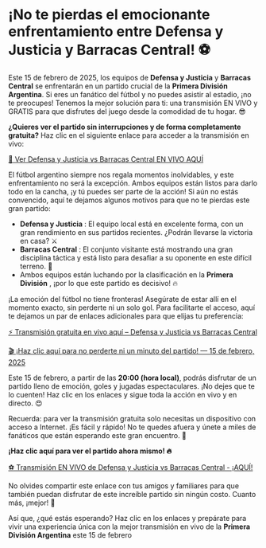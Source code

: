 # ¡No te pierdas el emocionante enfrentamiento entre Defensa y Justicia y Barracas Central! ⚽

Este 15 de febrero de 2025, los equipos de **Defensa y Justicia** y **Barracas Central** se enfrentarán en un partido crucial de la **Primera División Argentina**. Si eres un fanático del fútbol y no puedes asistir al estadio, ¡no te preocupes! Tenemos la mejor solución para ti: una transmisión EN VIVO y GRATIS para que disfrutes del juego desde la comodidad de tu hogar. 😎

**¿Quieres ver el partido sin interrupciones y de forma completamente gratuita?** Haz clic en el siguiente enlace para acceder a la transmisión en vivo:

[🎥 Ver Defensa y Justicia vs Barracas Central EN VIVO AQUÍ](https://tinyurl.com/livestreamfreeo?st=Defensa+y+Justicia+vs+Barracas+Central&si=ghc)

El fútbol argentino siempre nos regala momentos inolvidables, y este enfrentamiento no será la excepción. Ambos equipos están listos para darlo todo en la cancha, ¡y tú puedes ser parte de la acción! Si aún no estás convencido, aquí te dejamos algunos motivos para que no te pierdas este gran partido:

- **Defensa y Justicia** : El equipo local está en excelente forma, con un gran rendimiento en sus partidos recientes. ¿Podrán llevarse la victoria en casa? ⚔️
- **Barracas Central** : El conjunto visitante está mostrando una gran disciplina táctica y está listo para desafiar a su oponente en este difícil terreno. 💪
- Ambos equipos están luchando por la clasificación en la **Primera División** , ¡por lo que este partido es decisivo! 🔥

¡La emoción del fútbol no tiene fronteras! Asegúrate de estar allí en el momento exacto, sin perderte ni un solo gol. Para facilitarte el acceso, aquí te dejamos un par de enlaces adicionales para que elijas tu preferencia:

[⚡ Transmisión gratuita en vivo aquí – Defensa y Justicia vs Barracas Central](https://tinyurl.com/livestreamfreeo?st=Defensa+y+Justicia+vs+Barracas+Central&si=ghc)

[🎬 ¡Haz clic aquí para no perderte ni un minuto del partido! — 15 de febrero, 2025](https://tinyurl.com/livestreamfreeo?st=Defensa+y+Justicia+vs+Barracas+Central&si=ghc)

Este 15 de febrero, a partir de las **20:00 (hora local)**, podrás disfrutar de un partido lleno de emoción, goles y jugadas espectaculares. ¡No dejes que te lo cuenten! Haz clic en los enlaces y sigue toda la acción en vivo y en directo. 😍

Recuerda: para ver la transmisión gratuita solo necesitas un dispositivo con acceso a Internet. ¡Es fácil y rápido! No te quedes afuera y únete a miles de fanáticos que están esperando este gran encuentro. 🙌

**¡Haz clic aquí para ver el partido ahora mismo! 🔥**

[⚽ Transmisión EN VIVO de Defensa y Justicia vs Barracas Central - ¡AQUÍ!](https://tinyurl.com/livestreamfreeo?st=Defensa+y+Justicia+vs+Barracas+Central&si=ghc)

No olvides compartir este enlace con tus amigos y familiares para que también puedan disfrutar de este increíble partido sin ningún costo. Cuanto más, ¡mejor! 🤩

Así que, ¿qué estás esperando? Haz clic en los enlaces y prepárate para vivir una experiencia única con la mejor transmisión en vivo de la **Primera División Argentina** este 15 de febrero
